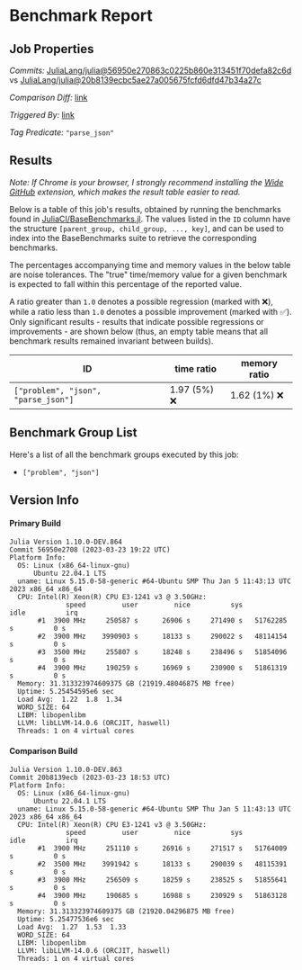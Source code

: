 # Benchmark Report

## Job Properties

*Commits:* [JuliaLang/julia@56950e270863c0225b860e313451f70defa82c6d](https://github.com/JuliaLang/julia/commit/56950e270863c0225b860e313451f70defa82c6d) vs [JuliaLang/julia@20b8139ecbc5ae27a005675fcfd6dfd47b34a27c](https://github.com/JuliaLang/julia/commit/20b8139ecbc5ae27a005675fcfd6dfd47b34a27c)

*Comparison Diff:* [link](https://github.com/JuliaLang/julia/compare/20b8139ecbc5ae27a005675fcfd6dfd47b34a27c..56950e270863c0225b860e313451f70defa82c6d)

*Triggered By:* [link](https://github.com/JuliaLang/julia/commit/56950e270863c0225b860e313451f70defa82c6d#commitcomment-107491801)

*Tag Predicate:* `"parse_json"`

## Results

*Note: If Chrome is your browser, I strongly recommend installing the [Wide GitHub](https://chrome.google.com/webstore/detail/wide-github/kaalofacklcidaampbokdplbklpeldpj?hl=en)
extension, which makes the result table easier to read.*

Below is a table of this job's results, obtained by running the benchmarks found in
[JuliaCI/BaseBenchmarks.jl](https://github.com/JuliaCI/BaseBenchmarks.jl). The values
listed in the `ID` column have the structure `[parent_group, child_group, ..., key]`,
and can be used to index into the BaseBenchmarks suite to retrieve the corresponding
benchmarks.

The percentages accompanying time and memory values in the below table are noise tolerances. The "true"
time/memory value for a given benchmark is expected to fall within this percentage of the reported value.

A ratio greater than `1.0` denotes a possible regression (marked with :x:), while a ratio less
than `1.0` denotes a possible improvement (marked with :white_check_mark:). Only significant results - results
that indicate possible regressions or improvements - are shown below (thus, an empty table means that all
benchmark results remained invariant between builds).

| ID | time ratio | memory ratio |
|----|------------|--------------|
| `["problem", "json", "parse_json"]` | 1.97 (5%) :x: | 1.62 (1%) :x: |

## Benchmark Group List

Here's a list of all the benchmark groups executed by this job:

- `["problem", "json"]`

## Version Info

#### Primary Build

```
Julia Version 1.10.0-DEV.864
Commit 56950e2708 (2023-03-23 19:22 UTC)
Platform Info:
  OS: Linux (x86_64-linux-gnu)
      Ubuntu 22.04.1 LTS
  uname: Linux 5.15.0-58-generic #64-Ubuntu SMP Thu Jan 5 11:43:13 UTC 2023 x86_64 x86_64
  CPU: Intel(R) Xeon(R) CPU E3-1241 v3 @ 3.50GHz: 
              speed         user         nice          sys         idle          irq
       #1  3900 MHz     250587 s      26906 s     271490 s   51762285 s          0 s
       #2  3900 MHz    3990903 s      18133 s     290022 s   48114154 s          0 s
       #3  3500 MHz     255807 s      18248 s     238496 s   51854096 s          0 s
       #4  3900 MHz     190259 s      16969 s     230900 s   51861319 s          0 s
  Memory: 31.313323974609375 GB (21919.48046875 MB free)
  Uptime: 5.25454595e6 sec
  Load Avg:  1.22  1.8  1.34
  WORD_SIZE: 64
  LIBM: libopenlibm
  LLVM: libLLVM-14.0.6 (ORCJIT, haswell)
  Threads: 1 on 4 virtual cores

```

#### Comparison Build

```
Julia Version 1.10.0-DEV.863
Commit 20b8139ecb (2023-03-23 18:53 UTC)
Platform Info:
  OS: Linux (x86_64-linux-gnu)
      Ubuntu 22.04.1 LTS
  uname: Linux 5.15.0-58-generic #64-Ubuntu SMP Thu Jan 5 11:43:13 UTC 2023 x86_64 x86_64
  CPU: Intel(R) Xeon(R) CPU E3-1241 v3 @ 3.50GHz: 
              speed         user         nice          sys         idle          irq
       #1  3900 MHz     251110 s      26916 s     271517 s   51764009 s          0 s
       #2  3500 MHz    3991942 s      18133 s     290039 s   48115391 s          0 s
       #3  3900 MHz     256509 s      18259 s     238525 s   51855641 s          0 s
       #4  3900 MHz     190685 s      16988 s     230929 s   51863128 s          0 s
  Memory: 31.313323974609375 GB (21920.04296875 MB free)
  Uptime: 5.25477536e6 sec
  Load Avg:  1.27  1.53  1.33
  WORD_SIZE: 64
  LIBM: libopenlibm
  LLVM: libLLVM-14.0.6 (ORCJIT, haswell)
  Threads: 1 on 4 virtual cores

```
